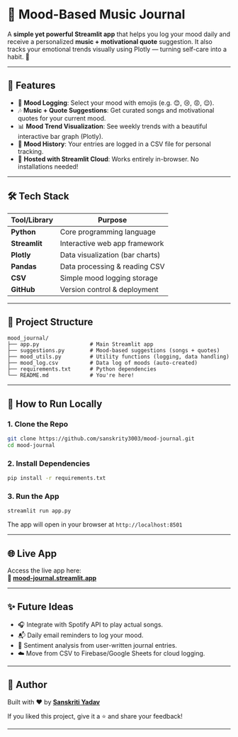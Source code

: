 # 🎵 Mood-Based Music Journal

A **simple yet powerful Streamlit app** that helps you log your mood daily and receive a personalized **music + motivational quote** suggestion. It also tracks your emotional trends visually using Plotly — turning self-care into a habit. 💚



---

## 🌟 Features

- 🧠 **Mood Logging**: Select your mood with emojis (e.g. 😊, 😢, 😡, 😌).
- 🎶 **Music + Quote Suggestions**: Get curated songs and motivational quotes for your current mood.
- 📊 **Mood Trend Visualization**: See weekly trends with a beautiful interactive bar graph (Plotly).
- 📁 **Mood History**: Your entries are logged in a CSV file for personal tracking.
- 🚀 **Hosted with Streamlit Cloud**: Works entirely in-browser. No installations needed!

---

## 🛠 Tech Stack

| Tool/Library     | Purpose                      |
|------------------|------------------------------|
| **Python**        | Core programming language     |
| **Streamlit**     | Interactive web app framework |
| **Plotly**        | Data visualization (bar charts) |
| **Pandas**        | Data processing & reading CSV |
| **CSV**           | Simple mood logging storage    |
| **GitHub**        | Version control & deployment   |

---


## 📂 Project Structure

```
mood_journal/
├── app.py                # Main Streamlit app
├── suggestions.py        # Mood-based suggestions (songs + quotes)
├── mood_utils.py         # Utility functions (logging, data handling)
├── mood_log.csv          # Data log of moods (auto-created)
├── requirements.txt      # Python dependencies
└── README.md             # You're here!
```

---

## 🚀 How to Run Locally

### 1. Clone the Repo

```bash
git clone https://github.com/sanskrity3003/mood-journal.git
cd mood-journal
```

### 2. Install Dependencies

```bash
pip install -r requirements.txt
```

### 3. Run the App

```bash
streamlit run app.py
```

The app will open in your browser at `http://localhost:8501`

---

## 🌐 Live App

Access the live app here:  
**🔗 [mood-journal.streamlit.app](https://moodbasedjournal-jrnra6vqwupn4tgenlseq7.streamlit.app/)**

---

## ✨ Future Ideas

- 🎧 Integrate with Spotify API to play actual songs.
- 📬 Daily email reminders to log your mood.
- 🧠 Sentiment analysis from user-written journal entries.
- ☁️ Move from CSV to Firebase/Google Sheets for cloud logging.

---

## 🙌 Author

Built with ❤️ by **[Sanskriti Yadav](https://github.com/sanskrity3003)**

If you liked this project, give it a ⭐ and share your feedback!

---

